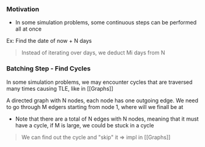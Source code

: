 ### Motivation

- In some simulation problems, some continuous steps can be performed all at once

Ex: Find the date of now + N days

> Instead of iterating over days, we deduct Mi days from N

### Batching Step - Find Cycles

In some simulation problems, we may encounter cycles that are traversed many times causing TLE, like in [[Graphs]]

A directed graph with N nodes, each node has one outgoing edge. We need to go through M edgers starting from node 1, where will we finall be at

- Note that there are a total of N edges with N nodes, meaning that it must have a cycle, if M is large, we could be stuck in a cycle

> We can find out the cycle and "skip" it => impl in [[Graphs]]
> 